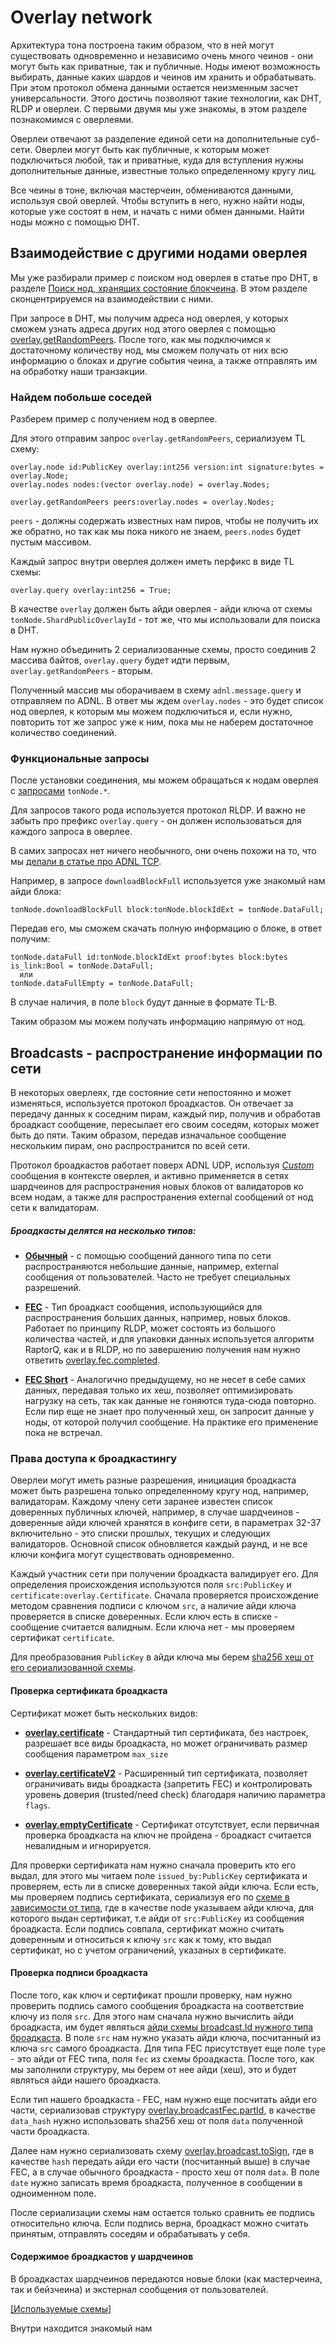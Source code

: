 # Overlay network

Архитектура тона построена таким образом, что в ней могут существовать одновременно и независимо очень много чеинов - они могут быть как приватные, так и публичные. 
Ноды имеют возможность выбирать, данные каких шардов и чеинов им хранить и обрабатывать. 
При этом протокол обмена данными остается неизменным засчет универсальности. Этого достичь позволяют такие технологии, как DHT, RLDP и оверлеи. 
С первыми двумя мы уже знакомы, в этом разделе познакомимся с оверлеями.

Оверлеи отвечают за разделение единой сети на дополнительные суб-сети. Оверлеи могут быть как публичные, к которым может подключиться любой, так и приватные, куда для вступления нужны дополнительные данные, известные только определенному кругу лиц. 

Все чеины в тоне, включая мастерчеин, обмениваются данными, используя свой оверлей. 
Чтобы вступить в него, нужно найти ноды, которые уже состоят в нем, и начать с ними обмен данными. 
Найти ноды можно с помощью DHT. 


## Взаимодействие с другими нодами оверлея

Мы уже разбирали пример с поиском нод оверлея в статье про DHT, 
в разделе [Поиск нод, хранящих состояние блокчеина](https://github.com/xssnick/ton-deep-doc/blob/master/DHT.md#%D0%BF%D0%BE%D0%B8%D1%81%D0%BA-%D0%BD%D0%BE%D0%B4-%D1%85%D1%80%D0%B0%D0%BD%D1%8F%D1%89%D0%B8%D1%85-%D1%81%D0%BE%D1%81%D1%82%D0%BE%D1%8F%D0%BD%D0%B8%D0%B5-%D0%B1%D0%BB%D0%BE%D0%BA%D1%87%D0%B5%D0%B8%D0%BD%D0%B0). В этом разделе сконцентрируемся на взаимодействии с ними.

При запросе в DHT, мы получим адреса нод оверлея, у которых сможем узнать адреса других нод этого оверлея c помощью [overlay.getRandomPeers](https://github.com/ton-blockchain/ton/blob/master/tl/generate/scheme/ton_api.tl#L237). 
После того, как мы подключимся к достаточному количеству нод, мы сможем получать от них всю информацию о блоках и другие события чеина, а также отправлять им на обработку наши транзакции. 

### Найдем побольше соседей

Разберем пример с получением нод в оверлее.

Для этого отправим запрос `overlay.getRandomPeers`, сериализуем TL схему:
```
overlay.node id:PublicKey overlay:int256 version:int signature:bytes = overlay.Node;
overlay.nodes nodes:(vector overlay.node) = overlay.Nodes;

overlay.getRandomPeers peers:overlay.nodes = overlay.Nodes;
```
`peers` - должны содержать известных нам пиров, чтобы не получить их же обратно, но так как мы пока никого не знаем, `peers.nodes` будет пустым массивом.

Каждый запрос внутри оверлея должен иметь перфикс в виде TL схемы:
```
overlay.query overlay:int256 = True;
```
В качестве `overlay` должен быть айди оверлея - айди ключа от схемы `tonNode.ShardPublicOverlayId` - тот же, что мы использовали для поиска в DHT.

Нам нужно объединить 2 сериализованные схемы, просто соединив 2 массива байтов, `overlay.query` будет идти первым, `overlay.getRandomPeers` - вторым.

Полученный массив мы оборачиваем в схему `adnl.message.query` и отправляем по ADNL. В ответ мы ждем `overlay.nodes` - это будет список нод оверлея, к которым мы можем подключиться и, если нужно, повторить тот же запрос уже к ним, пока мы не наберем достаточное количество соединений.

### Функциональные запросы

После установки соединения, мы можем обращаться к нодам оверлея с [запросами](https://github.com/ton-blockchain/ton/blob/master/tl/generate/scheme/ton_api.tl#L413) `tonNode.*`.

Для запросов такого рода используется протокол RLDP. И важно не забыть про префикс `overlay.query` - он должен использоваться для каждого запроса в оверлее.

В самих запросах нет ничего необычного, они очень похожи на то, что мы [делали в статье про ADNL TCP](https://github.com/xssnick/ton-deep-doc/blob/master/ADNL-TCP-Liteserver.md#getmasterchaininfo). 

Например, в запросе `downloadBlockFull` используется уже знакомый нам айди блока:
```
tonNode.downloadBlockFull block:tonNode.blockIdExt = tonNode.DataFull;
```
Передав его, мы сможем скачать полную информацию о блоке, в ответ получим:
```
tonNode.dataFull id:tonNode.blockIdExt proof:bytes block:bytes is_link:Bool = tonNode.DataFull;
  или
tonNode.dataFullEmpty = tonNode.DataFull;
```
В случае наличия, в поле `block` будут данные в формате TL-B. 

Таким образом мы можем получать информацию напрямую от нод.

## Broadcasts - распространение информации по сети

В некоторых оверлеях, где состояние сети непостоянно и может изменяться, используется протокол броадкастов. Он отвечает за передачу данных к соседним пирам, каждый пир, получив и обработав броадкаст сообщение, пересылает его своим соседям, которых может быть до пяти. Таким образом, передав изначальное сообщение нескольким пирам, оно распространится по всей сети.

Протокол броадкастов работает поверх ADNL UDP, используя [*Custom*](https://github.com/ton-blockchain/ton/blob/master/tl/generate/scheme/ton_api.tl#L133) сообщения в контексте оверлея, и активно применяется в сетях шардчеинов для распространения новых блоков от валидаторов ко всем нодам, а также для распространения external сообщений от нод сети к валидаторам.

##### Броадкасты делятся на несколько типов:
* [**Обычный**](https://github.com/ton-blockchain/ton/blob/master/tl/generate/scheme/ton_api.tl#L236) - c помощью сообщений данного типа по сети распространяются небольшие данные, например, external сообщения от пользователей. Часто не требует специальных разрешений.

* [**FEC**](https://github.com/ton-blockchain/ton/blob/master/tl/generate/scheme/ton_api.tl#L237) - Тип броадкаст сообщения, использующийся для распространения больших данных, например, новых блоков. Работает по принципу RLDP, может состоять из большого количества частей, и для упаковки данных используется алгоритм RaptorQ, как и в RLDP, но по завершению получения нам нужно ответить [overlay.fec.completed](https://github.com/ton-blockchain/ton/blob/master/tl/generate/scheme/ton_api.tl#L220).
 
* [**FEC Short**](https://github.com/ton-blockchain/ton/blob/master/tl/generate/scheme/ton_api.tl#L239) - Аналогично предыдущему, но не несет в себе самих данных, передавая только их хеш, позволяет оптимизировать нагрузку на сеть, так как данные не гоняются туда-сюда повторно. Если пир еще не знает про полученный хеш, он запросит данные у ноды, от которой получил сообщение. На практике его применение пока не встречал.

### Права доступа к броадкастингу

Оверлеи могут иметь разные разрешения, инициация броадкаста может быть разрешена только определенному кругу нод, например, валидаторам. Каждому члену сети заранее известен список доверенных публичных ключей, например, в случае шардчеинов - доверенные айди ключей хранятся в конфиге сети, в параметрах 32-37 включительно - это списки прошлых, текущих и следующих валидаторов. Основной список обновляется каждый раунд, и не все ключи конфига могут существовать одновременно.

Каждый участник сети при получении броадкаста валидирует его. Для определения происхождения используются поля `src:PublicKey` и `certificate:overlay.Certificate`. Сначала проверяется происхождение методом сравнения подписи с ключом `src`, а наличие айди ключа проверяется в списке доверенных. Если ключ есть в списке - сообщение считается валидным. Если ключа нет - мы проверяем сертификат `certificate`. 

Для преобразования `PublicKey` в айди ключа мы берем [sha256 хеш от его сериализованной схемы](https://github.com/xssnick/ton-deep-doc/blob/master/ADNL-TCP-Liteserver.md#%D0%BF%D0%BE%D0%BB%D1%83%D1%87%D0%B5%D0%BD%D0%B8%D0%B5-%D0%B0%D0%B9%D0%B4%D0%B8-%D0%BA%D0%BB%D1%8E%D1%87%D0%B0).

#### Проверка сертификата броадкаста

Сертификат может быть нескольких видов:
* [**overlay.certificate**](https://github.com/ton-blockchain/ton/blob/master/tl/generate/scheme/ton_api.tl#L228) - Стандартный тип сертификата, без настроек, разрешает все виды броадкаста, но может ограничивать размер сообщения параметром `max_size`

* [**overlay.certificateV2**](https://github.com/ton-blockchain/ton/blob/master/tl/generate/scheme/ton_api.tl#L229) - Расширенный тип сертификата, позволяет ограничивать виды броадкаста (запретить FEC) и контролировать уровень доверия (trusted/need check) благодаря наличию параметра `flags`.

* [**overlay.emptyCertificate**](https://github.com/ton-blockchain/ton/blob/master/tl/generate/scheme/ton_api.tl#L230) - Сертификат отсутствует, если первичная проверка броадкаста на ключ не пройдена - броадкаст считается невалидным и игнорируется.

Для проверки сертификата нам нужно сначала проверить кто его выдал, для этого мы читаем поле `issued_by:PublicKey` сертификата и проверяем, есть ли в списке доверенных такой айди ключа. Если есть, мы проверяем подпись сертификата, сериализуя его по [схеме в зависимости от типа](https://github.com/ton-blockchain/ton/blob/master/tl/generate/scheme/ton_api.tl#L232), где в качестве node указываем айди ключа, для которого выдан сертификат, т.е айди от `src:PublicKey` из сообщения броадкаста. Если подпись совпала, сертификат можно считать доверенным и относиться к ключу `src` как к тому, кто выдал сертификат, но с учетом ограничений, указаных в сертификате.

#### Проверка подписи броадкаста

После того, как ключ и сертификат прошли проверку, нам нужно проверить подпись самого сообщения броадкаста на соответствие ключу из поля `src`. Для этого нам сначала нужно вычислить айди броадкаста, им будет являться [айди схемы broadcast.Id нужного типа броадкаста](https://github.com/ton-blockchain/ton/blob/master/tl/generate/scheme/ton_api.tl#L222-L223). В поле `src` нам нужно указать айди ключа, посчитанный из ключа `src` самого броадкаста. Для типа FEC присутствует еще поле `type` - это айди от FEC типа, поля `fec` из схемы броадкаста. После того, как мы заполнили структуру, мы берем от нее айди (хеш), это и будет являться айди нашего броадкаста.

Если тип нашего броадкаста - FEC, нам нужно еще посчитать айди его части, сериализовав структуру [overlay.broadcastFec.partId](https://github.com/ton-blockchain/ton/blob/master/tl/generate/scheme/ton_api.tl#L224), в качестве `data_hash` нужно использовать sha256 хеш от поля `data` полученной части броадкаста.

Далее нам нужно сериализовать схему [overlay.broadcast.toSign](https://github.com/ton-blockchain/ton/blob/master/tl/generate/scheme/ton_api.tl#L226), где в качестве `hash` передать айди его части (посчитанный выше) в случае FEC, а в случае обычного броадкаста - просто хеш от поля `data`. В поле `date` нужно записать время броадкаста, полученное в сообщении в одноименном поле. 

После сериализации схемы нам остается только сравнить ее подпись относительно ключа. Если подпись верна, броадкаст можно считать принятым, отправлять соседям и обрабатывать у себя.

#### Содержимое броадкастов у шардчеинов

В броадкастах шардчеинов передаются новые блоки (как мастерчеина, так и бейзчеина) и экстернал сообщения от пользователей.

[[Используемые схемы]](https://github.com/ton-blockchain/ton/blob/master/tl/generate/scheme/ton_api.tl#L392-L397)

Внутри находится знакомый нам 

